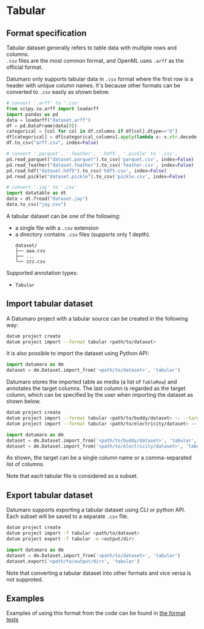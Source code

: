 # Tabular

## Format specification

Tabular dataset generally refers to table data with multiple rows and columns. <br>
`.csv` files are the most common format, and OpenML uses `.arff` as the official format.

Datumaro only supports tabular data in `.csv` format where the first row is a header with unique column names.
It's because other formats can be converted to `.csv` easily as shown below.

```python
# convert '.arff' to '.csv'
from scipy.io.arff import loadarff
import pandas as pd
data = loadarff("dataset.arff")
df = pd.DataFrame(data[0])
categorical = [col for col in df.columns if df[col].dtype=="O"]
df[categorical] = df[categorical_columns].apply(lambda x: x.str.decode('utf8'))
df.to_csv("arff.csv", index=False)

# convert '.parquet', '.feather', '.hdf5', '.pickle' to '.csv'.
pd.read_parquet("dataset.parquet").to_csv('parquet.csv', index=False)
pd.read_feather("dataset.feather").to_csv('feather.csv', index=False)
pd.read_hdf("dataset.hdf5").to_csv('hdf5.csv', index=False)
pd.read_pickle("dataset.pickle").to_csv('pickle.csv', index=False)

# convert '.jay' to '.csv'
import datatable as dt
data = dt.fread("dataset.jay")
data.to_csv("jay.csv")
```

A tabular dataset can be one of the following:
- a single file with a `.csv` extension
- a directory contains `.csv` files (supports only 1 depth).
    <!--lint disable fenced-code-flag-->
    ```
    dataset/
    ├── aaa.csv
    ├── ...
    └── zzz.csv
    ```

Supported annotation types:
- `Tabular`

## Import tabular dataset

A Datumaro project with a tabular source can be created in the following way:

```bash
datum project create
datum project import --format tabular <path/to/dataset>
```

It is also possible to import the dataset using Python API:

```python
import datumaro as dm
dataset = dm.Dataset.import_from('<path/to/dataset>', 'tabular')
```

Datumaro stores the imported table as media (a list of `TableRow`) and annotates the target columns.
The last column is regarded as the target column,
which can be specified by the user when importing the dataset as shown below.

```bash
datum project create
datum project import --format tabular <path/to/buddy/dataset> -- --target breed_category,pet_category
datum project import --format tabular <path/to/electricity/dataset> -- --target class
```

```python
import datumaro as dm
dataset = dm.Dataset.import_from('<path/to/buddy/dataset>', 'tabular', target=["breed_category", "pet_category"])
dataset = dm.Dataset.import_from('<path/to/electricity/dataset>', 'tabular', target="class")
```

As shown, the target can be a single column name or a comma-separated list of columns.

Note that each tabular file is considered as a subset.

## Export tabular dataset

Datumaro supports exporting a tabular dataset using CLI or python API.
Each subset will be saved to a separate `.csv` file.

```bash
datum project create
datum project import -f tabular <path/to/dataset>
datum project export -f tabular -o <output/dir>
```

```python
import datumaro as dm
dataset = dm.Dataset.import_from('<path/to/dataset>', 'tabular')
dataset.export('<path/to/output/dir>', 'tabular')
```

Note that converting a tabular dataset into other formats and vice versa is not supproted.

## Examples

Examples of using this format from the code can be found in
[the format tests](https://github.com/openvinotoolkit/datumaro/blob/develop/tests/unit/test_tabular_format.py)
